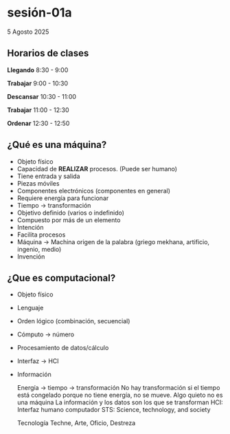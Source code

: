 # sesión-01a

5 Agosto 2025

## Horarios de clases

**Llegando** 8:30 - 9:00

**Trabajar** 9:00 - 10:30

**Descansar** 10:30 - 11:00

**Trabajar** 11:00 - 12:30

**Ordenar** 12:30 - 12:50

## ¿Qué es una máquina?

- Objeto físico
- Capacidad de **REALIZAR** procesos. (Puede ser humano)
- Tiene entrada y salida
- Piezas móviles
- Componentes electrónicos (componentes en general)
- Requiere energía para funcionar
- Tiempo -> transformación
- Objetivo definido (varios o indefinido)
- Compuesto por más de un elemento
- Intención
- Facilita procesos
- Máquina -> Machina origen de la palabra (griego mekhana, artificio, ingenio, medio)
- Invención

## ¿Que es computacional?

- Objeto físico
- Lenguaje
- Orden lógico (combinación, secuencial)
- Cómputo -> número
- Procesamiento de datos/cálculo
- Interfaz -> HCI
- Información

  Energía -> tiempo -> transformación
  No hay transformación si el tiempo está congelado porque no tiene energía, no se mueve.
  Algo quieto no es una máquina
  La información y los datos son los que se transforman
  HCI: Interfaz humano computador
  STS: Science, technology, and society

  Tecnología Techne, Arte, Oficio, Destreza
